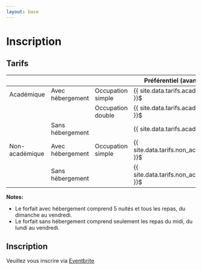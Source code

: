 ```yaml
---
layout: base
---
```

# Inscription

## Tarifs

|                   |                   |                       | Préférentiel (avant {{ site.data.dates.fin_preferentiel }} )                                              | Régulier                                                              |
|----------------   |------------------ |-------------------    |------------------------------------------------------------------------   |--------------------------------------------------------------------   |
| Académique        | Avec hébergement  | Occupation simple     | {{ site.data.tarifs.academique.hebergement.simple.preferentiel }}$        | {{ site.data.tarifs.academique.hebergement.simple.regulier }}$        |
|                   |                   | Occupation double     | {{ site.data.tarifs.academique.hebergement.double.preferentiel }}$        | {{ site.data.tarifs.academique.hebergement.double.regulier }}$        |
|                   | Sans hébergement  |                       | {{ site.data.tarifs.academique.sans_hebergement.preferentiel }}$          | {{ site.data.tarifs.academique.sans_hebergement.regulier }}$          |
| Non-académique    | Avec hébergement  | Occupation simple     | {{ site.data.tarifs.non_academique.hebergement.simple.preferentiel }}$    | {{ site.data.tarifs.non_academique.hebergement.simple.regulier }}$    |
|                   | Sans hébergement  |                       | {{ site.data.tarifs.non_academique.sans_hebergement.preferentiel }}$      | {{ site.data.tarifs.non_academique.sans_hebergement.regulier }}$      |

**Notes:** 
* Le forfait avec hébergement comprend 5 nuités et tous les repas, du dimanche au vendredi.
* Le forfait sans hébergement comprend seulement les repas du midi, du lundi au vendredi.

## Inscription

Veuillez vous inscrire via [Eventbrite](#)
